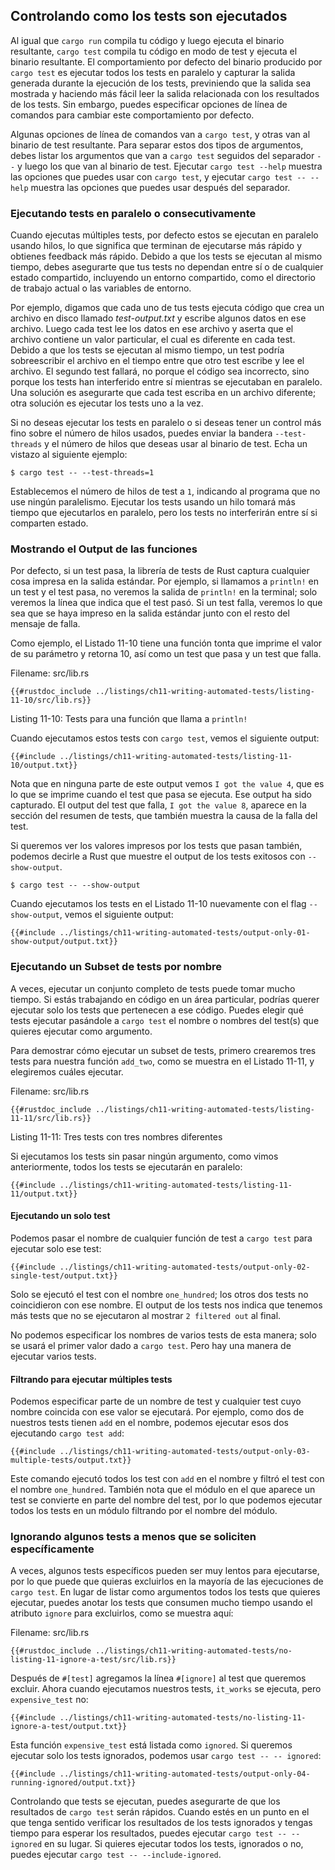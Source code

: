 ## Controlando como los tests son ejecutados

Al igual que `cargo run` compila tu código y luego ejecuta el binario 
resultante, `cargo test` compila tu código en modo de test y ejecuta el binario 
resultante. El comportamiento por defecto del binario producido por `cargo test`
es ejecutar todos los tests en paralelo y capturar la salida generada durante la
ejecución de los tests, previniendo que la salida sea mostrada y haciendo más 
fácil leer la salida relacionada con los resultados de los tests. Sin embargo,
puedes especificar opciones de línea de comandos para cambiar este 
comportamiento por defecto.

Algunas opciones de línea de comandos van a `cargo test`, y otras van al binario
de test resultante. Para separar estos dos tipos de argumentos, debes listar los
argumentos que van a `cargo test` seguidos del separador `--` y luego los que
van al binario de test. Ejecutar `cargo test --help` muestra las opciones que
puedes usar con `cargo test`, y ejecutar `cargo test -- --help` muestra las
opciones que puedes usar después del separador.

### Ejecutando tests en paralelo o consecutivamente

Cuando ejecutas múltiples tests, por defecto estos se ejecutan en paralelo
usando hilos, lo que significa que terminan de ejecutarse más rápido y obtienes
feedback más rápido. Debido a que los tests se ejecutan al mismo tiempo, debes
asegurarte que tus tests no dependan entre sí o de cualquier estado compartido,
incluyendo un entorno compartido, como el directorio de trabajo actual o las
variables de entorno.

Por ejemplo, digamos que cada uno de tus tests ejecuta código que crea un
archivo en disco llamado *test-output.txt* y escribe algunos datos en ese
archivo. Luego cada test lee los datos en ese archivo y aserta que el archivo
contiene un valor particular, el cual es diferente en cada test. Debido a que
los tests se ejecutan al mismo tiempo, un test podría sobreescribir el archivo
en el tiempo entre que otro test escribe y lee el archivo. El segundo test
fallará, no porque el código sea incorrecto, sino porque los tests han
interferido entre sí mientras se ejecutaban en paralelo. Una solución es
asegurarte que cada test escriba en un archivo diferente; otra solución es
ejecutar los tests uno a la vez.

Si no deseas ejecutar los tests en paralelo o si deseas tener un control más
fino sobre el número de hilos usados, puedes enviar la bandera `--test-threads`
y el número de hilos que deseas usar al binario de test. Echa un vistazo al
siguiente ejemplo:

```console
$ cargo test -- --test-threads=1
```

Establecemos el número de hilos de test a `1`, indicando al programa que no use
ningún paralelismo. Ejecutar los tests usando un hilo tomará más tiempo que
ejecutarlos en paralelo, pero los tests no interferirán entre sí si comparten
estado.

### Mostrando el Output de las funciones

Por defecto, si un test pasa, la librería de tests de Rust captura cualquier
cosa impresa en la salida estándar. Por ejemplo, si llamamos a `println!` en un
test y el test pasa, no veremos la salida de `println!` en la terminal; solo
veremos la línea que indica que el test pasó. Si un test falla, veremos lo que
sea que se haya impreso en la salida estándar junto con el resto del mensaje de
falla.

Como ejemplo, el Listado 11-10 tiene una función tonta que imprime el valor de
su parámetro y retorna 10, así como un test que pasa y un test que falla.

<span class="filename">Filename: src/lib.rs</span>

```rust,panics,noplayground
{{#rustdoc_include ../listings/ch11-writing-automated-tests/listing-11-10/src/lib.rs}}
```

<span class="caption">Listing 11-10: Tests para una función que llama a
`println!`</span>

Cuando ejecutamos estos tests con `cargo test`, vemos el siguiente output:

```console
{{#include ../listings/ch11-writing-automated-tests/listing-11-10/output.txt}}
```

Nota que en ninguna parte de este output vemos `I got the value 4`, que es lo
que se imprime cuando el test que pasa se ejecuta. Ese output ha sido capturado.
El output del test que falla, `I got the value 8`, aparece en la sección del
resumen de tests, que también muestra la causa de la falla del test.

Si queremos ver los valores impresos por los tests que pasan también, podemos
decirle a Rust que muestre el output de los tests exitosos con `--show-output`.

```console
$ cargo test -- --show-output
```

Cuando ejecutamos los tests en el Listado 11-10 nuevamente con el flag
`--show-output`, vemos el siguiente output:

```console
{{#include ../listings/ch11-writing-automated-tests/output-only-01-show-output/output.txt}}
```

### Ejecutando un Subset de tests por nombre

A veces, ejecutar un conjunto completo de tests puede tomar mucho tiempo. Si
estás trabajando en código en un área particular, podrías querer ejecutar solo
los tests que pertenecen a ese código. Puedes elegir qué tests ejecutar
pasándole a `cargo test` el nombre o nombres del test(s) que quieres ejecutar
como argumento.

Para demostrar cómo ejecutar un subset de tests, primero crearemos tres tests
para nuestra función `add_two`, como se muestra en el Listado 11-11, y
elegiremos cuáles ejecutar.

<span class="filename">Filename: src/lib.rs</span>

```rust,noplayground
{{#rustdoc_include ../listings/ch11-writing-automated-tests/listing-11-11/src/lib.rs}}
```

<span class="caption">Listing 11-11: Tres tests con tres nombres 
diferentes</span>

Si ejecutamos los tests sin pasar ningún argumento, como vimos anteriormente,
todos los tests se ejecutarán en paralelo:

```console
{{#include ../listings/ch11-writing-automated-tests/listing-11-11/output.txt}}
```

#### Ejecutando un solo test

Podemos pasar el nombre de cualquier función de test a `cargo test` para 
ejecutar solo ese test:

```console
{{#include ../listings/ch11-writing-automated-tests/output-only-02-single-test/output.txt}}
```

Solo se ejecutó el test con el nombre `one_hundred`; los otros dos tests no
coincidieron con ese nombre. El output de los tests nos indica que tenemos más
tests que no se ejecutaron al mostrar `2 filtered out` al final.

No podemos especificar los nombres de varios tests de esta manera; solo se usará
el primer valor dado a `cargo test`. Pero hay una manera de ejecutar varios
tests.

#### Filtrando para ejecutar múltiples tests

Podemos especificar parte de un nombre de test y cualquier test cuyo nombre
coincida con ese valor se ejecutará. Por ejemplo, como dos de nuestros tests
tienen `add` en el nombre, podemos ejecutar esos dos ejecutando `cargo test
add`:

```console
{{#include ../listings/ch11-writing-automated-tests/output-only-03-multiple-tests/output.txt}}
```

Este comando ejecutó todos los test con `add` en el nombre y filtró el test
con el nombre `one_hundred`. También nota que el módulo en el que aparece un
test se convierte en parte del nombre del test, por lo que podemos ejecutar
todos los tests en un módulo filtrando por el nombre del módulo.

### Ignorando algunos tests a menos que se soliciten específicamente

A veces, algunos tests específicos pueden ser muy lentos para ejecutarse, por lo
que puede que quieras excluirlos en la mayoría de las ejecuciones de 
`cargo test`. En lugar de listar como argumentos todos los tests que quieres
ejecutar, puedes anotar los tests que consumen mucho tiempo usando el atributo
`ignore` para excluirlos, como se muestra aquí:

<span class="filename">Filename: src/lib.rs</span>

```rust,noplayground
{{#rustdoc_include ../listings/ch11-writing-automated-tests/no-listing-11-ignore-a-test/src/lib.rs}}
```

Después de `#[test]` agregamos la línea `#[ignore]` al test que queremos 
excluir. Ahora cuando ejecutamos nuestros tests, `it_works` se ejecuta, pero
`expensive_test` no:

```console
{{#include ../listings/ch11-writing-automated-tests/no-listing-11-ignore-a-test/output.txt}}
```

Esta función `expensive_test` está listada como `ignored`. Si queremos ejecutar
solo los tests ignorados, podemos usar `cargo test -- -- ignored`:

```console
{{#include ../listings/ch11-writing-automated-tests/output-only-04-running-ignored/output.txt}}
```

Controlando que tests se ejecutan, puedes asegurarte de que los resultados de
`cargo test` serán rápidos. Cuando estés en un punto en el que tenga sentido
verificar los resultados de los tests ignorados y tengas tiempo para esperar
los resultados, puedes ejecutar `cargo test -- --ignored` en su lugar. Si
quieres ejecutar todos los tests, ignorados o no, puedes ejecutar `cargo test
-- --include-ignored`.
